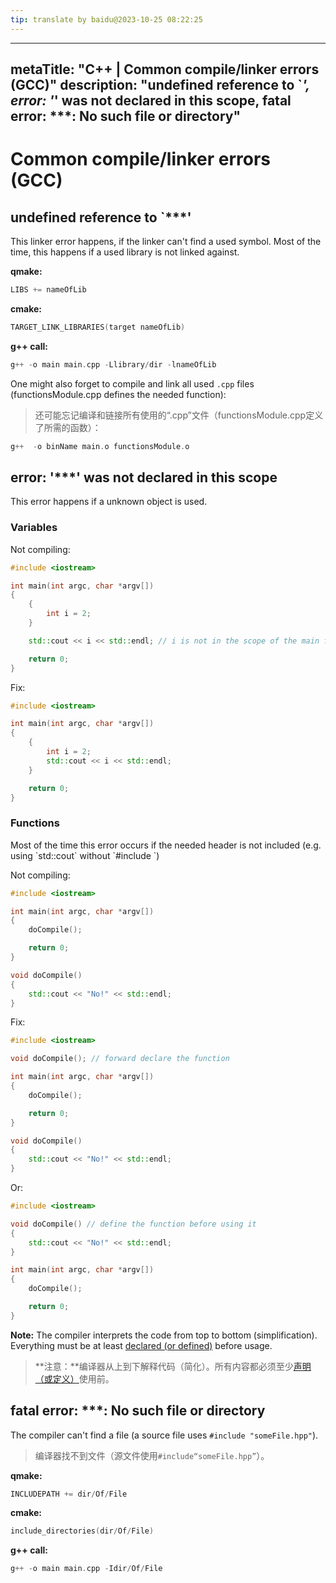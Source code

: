 ```yaml
---
tip: translate by baidu@2023-10-25 08:22:25
---
```

---
metaTitle: "C++ | Common compile/linker errors (GCC)"
description: "undefined reference to `***', error: '***' was not declared in this scope, fatal error: ***: No such file or directory"
---

# Common compile/linker errors (GCC)



## undefined reference to `***'


This linker error happens, if the linker can't find a used symbol.
Most of the time, this happens if a used library is not linked against.

**qmake:**

```cpp
LIBS += nameOfLib

```

**cmake:**

```cpp
TARGET_LINK_LIBRARIES(target nameOfLib)

```

**g++ call:**

```cpp
g++ -o main main.cpp -Llibrary/dir -lnameOfLib

```


One might also forget to compile and link all used `.cpp` files (functionsModule.cpp defines the needed function):

> 还可能忘记编译和链接所有使用的“.cpp”文件（functionsModule.cpp定义了所需的函数）：

```cpp
g++  -o binName main.o functionsModule.o

```



## error: '***' was not declared in this scope


This error happens if a unknown object is used.

### Variables

Not compiling:

```cpp
#include <iostream>

int main(int argc, char *argv[])
{
    {
        int i = 2;
    }

    std::cout << i << std::endl; // i is not in the scope of the main function

    return 0;
}

```

Fix:

```cpp
#include <iostream>

int main(int argc, char *argv[])
{
    {
        int i = 2;
        std::cout << i << std::endl;
    }

    return 0;
}

```

### Functions

> 
<p>Most of the time this error occurs if the needed header is not
included (e.g. using `std::cout` without `#include <iostream>`)</p>


Not compiling:

```cpp
#include <iostream>

int main(int argc, char *argv[])
{
    doCompile();

    return 0;
}

void doCompile()
{
    std::cout << "No!" << std::endl;
}

```

Fix:

```cpp
#include <iostream>

void doCompile(); // forward declare the function

int main(int argc, char *argv[])
{
    doCompile();

    return 0;
}

void doCompile()
{
    std::cout << "No!" << std::endl;
}

```

Or:

```cpp
#include <iostream>

void doCompile() // define the function before using it
{
    std::cout << "No!" << std::endl;
}

int main(int argc, char *argv[])
{
    doCompile();

    return 0;
}

```


**Note:** The compiler interprets the code from top to bottom (simplification). Everything must be at least [declared (or defined)](http://www.cprogramming.com/declare_vs_define.html) before usage.

> **注意：**编译器从上到下解释代码（简化）。所有内容都必须至少[声明（或定义）](http://www.cprogramming.com/declare_vs_define.html)使用前。



## fatal error: ***: No such file or directory



The compiler can't find a file (a source file uses `#include "someFile.hpp"`).

> 编译器找不到文件（源文件使用`#include“someFile.hpp”`）。

**qmake:**

```cpp
INCLUDEPATH += dir/Of/File

```

**cmake:**

```cpp
include_directories(dir/Of/File)

```

**g++ call:**

```cpp
g++ -o main main.cpp -Idir/Of/File

```

